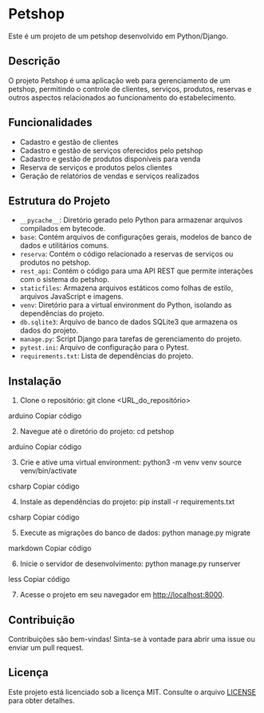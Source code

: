 # Petshop

Este é um projeto de um petshop desenvolvido em Python/Django.

## Descrição

O projeto Petshop é uma aplicação web para gerenciamento de um petshop, permitindo o controle de clientes, serviços, produtos, reservas e outros aspectos relacionados ao funcionamento do estabelecimento.

## Funcionalidades

- Cadastro e gestão de clientes
- Cadastro e gestão de serviços oferecidos pelo petshop
- Cadastro e gestão de produtos disponíveis para venda
- Reserva de serviços e produtos pelos clientes
- Geração de relatórios de vendas e serviços realizados

## Estrutura do Projeto

- `__pycache__`: Diretório gerado pelo Python para armazenar arquivos compilados em bytecode.
- `base`: Contém arquivos de configurações gerais, modelos de banco de dados e utilitários comuns.
- `reserva`: Contém o código relacionado a reservas de serviços ou produtos no petshop.
- `rest_api`: Contém o código para uma API REST que permite interações com o sistema do petshop.
- `staticfiles`: Armazena arquivos estáticos como folhas de estilo, arquivos JavaScript e imagens.
- `venv`: Diretório para a virtual environment do Python, isolando as dependências do projeto.
- `db.sqlite3`: Arquivo de banco de dados SQLite3 que armazena os dados do projeto.
- `manage.py`: Script Django para tarefas de gerenciamento do projeto.
- `pytest.ini`: Arquivo de configuração para o Pytest.
- `requirements.txt`: Lista de dependências do projeto.

## Instalação

1. Clone o repositório:
git clone <URL_do_repositório>

arduino
Copiar código

2. Navegue até o diretório do projeto:
cd petshop

arduino
Copiar código

3. Crie e ative uma virtual environment:
python3 -m venv venv
source venv/bin/activate

csharp
Copiar código

4. Instale as dependências do projeto:
pip install -r requirements.txt

csharp
Copiar código

5. Execute as migrações do banco de dados:
python manage.py migrate

markdown
Copiar código

6. Inicie o servidor de desenvolvimento:
python manage.py runserver

less
Copiar código

7. Acesse o projeto em seu navegador em [http://localhost:8000](http://localhost:8000).

## Contribuição

Contribuições são bem-vindas! Sinta-se à vontade para abrir uma issue ou enviar um pull request.

## Licença

Este projeto está licenciado sob a licença MIT. Consulte o arquivo [LICENSE](LICENSE) para obter detalhes.
